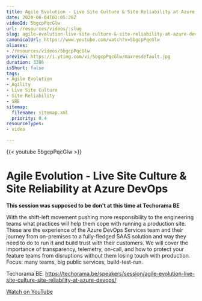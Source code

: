 ```yaml
---
title: Agile Evolution - Live Site Culture & Site Reliability at Azure DevOps
date: 2020-06-04T02:05:28Z
videoId: 5bgcpPqcGlw
url: /resources/videos/:slug
slug: agile-evolution-live-site-culture-&-site-reliability-at-azure-devops
canonicalUrl: https://www.youtube.com/watch?v=5bgcpPqcGlw
aliases:
- /resources/videos/5bgcpPqcGlw
preview: https://i.ytimg.com/vi/5bgcpPqcGlw/maxresdefault.jpg
duration: 3386
isShort: false
tags:
- Agile Evolution
- Agility
- Live Site Culture
- Site Reliability
- SRE
sitemap:
  filename: sitemap.xml
  priority: 0.4
resourceTypes:
- video

---
```

{{< youtube 5bgcpPqcGlw >}}

# Agile Evolution - Live Site Culture & Site Reliability at Azure DevOps

**This session was supposed to be don't at this time at Techorama BE**

With the shift-left movement pushing more responsibility to the engineering teams what practices will help them cope with running a production site. These are the experience of the Azure DevOps Services team and their journey from on-premises to a fully-fledged SAAS solution and way they need to do to run it and build trust with their customers. We will cover the importance of transparency, telemetry, on-call, and how to protect your feature teams from disruptions without them losing touch with production. Focus: many teams, big public services, build-test-run.

Techorama BE: https://techorama.be/speakers/session/agile-evolution-live-site-culture-site-reliability-at-azure-devops/

[Watch on YouTube](https://www.youtube.com/watch?v=5bgcpPqcGlw)


